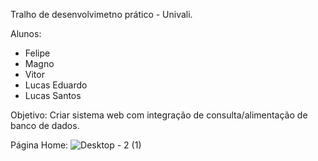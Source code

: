 Tralho de desenvolvimetno prático - Univali.

Alunos:
- Felipe
- Magno
- Vitor
- Lucas Eduardo
- Lucas Santos

Objetivo: Criar sistema web com integração de consulta/alimentação de banco de dados.

Página Home:
![Desktop - 2 (1)](https://github.com/Lucas-Santos00/CupWatcher/assets/88935689/ca1dfd04-8e9b-46e1-be5f-13771fe6c244)
